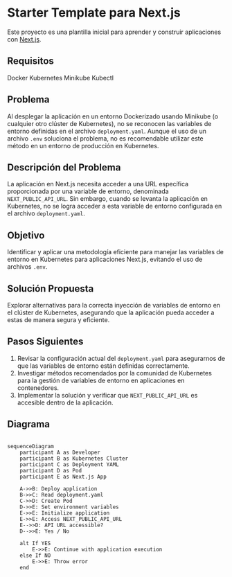 # Starter Template para Next.js

Este proyecto es una plantilla inicial para aprender y construir aplicaciones con [Next.js](https://nextjs.org/learn).

## Requisitos
Docker
Kubernetes
Minikube
Kubectl

## Problema

Al desplegar la aplicación en un entorno Dockerizado usando Minikube (o cualquier otro clúster de Kubernetes), no se reconocen las variables de entorno definidas en el archivo `deployment.yaml`. Aunque el uso de un archivo `.env` soluciona el problema, no es recomendable utilizar este método en un entorno de producción en Kubernetes.

## Descripción del Problema

La aplicación en Next.js necesita acceder a una URL específica proporcionada por una variable de entorno, denominada `NEXT_PUBLIC_API_URL`. Sin embargo, cuando se levanta la aplicación en Kubernetes, no se logra acceder a esta variable de entorno configurada en el archivo `deployment.yaml`.

## Objetivo

Identificar y aplicar una metodología eficiente para manejar las variables de entorno en Kubernetes para aplicaciones Next.js, evitando el uso de archivos `.env`.

## Solución Propuesta

Explorar alternativas para la correcta inyección de variables de entorno en el clúster de Kubernetes, asegurando que la aplicación pueda acceder a estas de manera segura y eficiente.

## Pasos Siguientes

1. Revisar la configuración actual del `deployment.yaml` para asegurarnos de que las variables de entorno están definidas correctamente.
2. Investigar métodos recomendados por la comunidad de Kubernetes para la gestión de variables de entorno en aplicaciones en contenedores.
3. Implementar la solución y verificar que `NEXT_PUBLIC_API_URL` es accesible dentro de la aplicación.

## Diagrama 

```mermaid

sequenceDiagram
    participant A as Developer
    participant B as Kubernetes Cluster
    participant C as Deployment YAML
    participant D as Pod
    participant E as Next.js App

    A->>B: Deploy application
    B->>C: Read deployment.yaml
    C->>D: Create Pod
    D->>E: Set environment variables
    E->>E: Initialize application
    E->>E: Access NEXT_PUBLIC_API_URL
    E-->>D: API URL accessible?
    D-->>E: Yes / No

    alt If YES
        E->>E: Continue with application execution
    else If NO
        E->>E: Throw error
    end

```